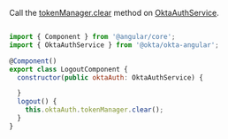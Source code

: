 Call the [tokenManager.clear](https://github.com/okta/okta-auth-js#tokenmanagerclear) method on [OktaAuthService](https://github.com/okta/okta-angular#oktaauthservice).

```javascript

import { Component } from '@angular/core';
import { OktaAuthService } from '@okta/okta-angular';

@Component()
export class LogoutComponent {
  constructor(public oktaAuth: OktaAuthService) {

  }
  logout() {
    this.oktaAuth.tokenManager.clear();
  }
}

```
